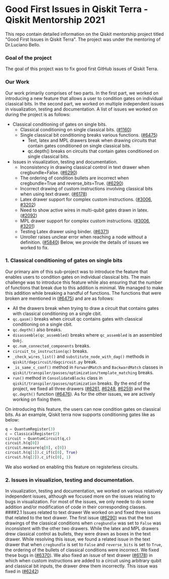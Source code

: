# Good First Issues in Qiskit Terra - Qiskit Mentorship 2021
This repo contain detailed information on the Qiskit mentorship project titled "Good First Issues in Qiskit Terra". The project was under the mentoring of Dr.Luciano Bello.

### Goal of the project
The goal of this project was to fix good first GitHub issues of Qiskit Terra.

### Our Work
Our work primarily comprises of two parts. In the first part, we worked on introducing a new feature that allows a user to condition gates on individual classical bits. In the second part, we worked on multiple independent issues in visualization, testing and documentation. A list of issues we worked on during the project is as follows:

- Classical conditioning of gates on single bits.
    - Classical conditioning on single classical bits. ([#1160](https://github.com/Qiskit/qiskit-terra/issues/1160))
    - Single classical bit conditioning breaks various functions. ([#6475](https://github.com/Qiskit/qiskit-terra/issues/6475))
        - Text, latex and MPL drawers break when drawing circuits that contain gates conditioned on single classical bits.
        - qc.depth() breaks on circuits that contain gates conditioned on single classical bits.
- Issues in visualization, testing and documentation.
    - Inconsistency in drawing classical control in text drawer when cregbundle=False. ([#6290](https://github.com/Qiskit/qiskit-terra/issues/6290))
    - The ordering of condition bullets are incorrect when cregbundle=True and reverse_bits=True. ([#6290](https://github.com/Qiskit/qiskit-terra/issues/6290))
    - Incorrect drawing of custom instructions involving classical bits when using text drawer. ([#6178](https://github.com/Qiskit/qiskit-terra/issues/6178))
    - Latex drawer support for complex custom instructions. ([#3006](https://github.com/Qiskit/qiskit-terra/issues/3006), [#3202](https://github.com/Qiskit/qiskit-terra/issues/3202))
    - Need to show active wires in multi-qubit gates drawn in latex. ([#2092](https://github.com/Qiskit/qiskit-terra/issues/2092))
    - MPL drawer support for complex custom instructions. ([#3006](https://github.com/Qiskit/qiskit-terra/issues/3006), [#3201](https://github.com/Qiskit/qiskit-terra/issues/3201))
    - Testing Latex drawer using binder. ([#6371](https://github.com/Qiskit/qiskit-terra/issues/6371))
    - Unroller raises unclear error when reaching a node without a definition. ([#5840](https://github.com/Qiskit/qiskit-terra/issues/5840))
Below, we provide the details of issues we worked to fix.

### 1. Classical conditioning of gates on single bits
Our primary aim of this sub-project was to introduce the feature that enables users to condition gates on individual classical bits. The main challenge was to introduce this feature while also ensuring that the number of functions that break due to this addition is minimal. We managed to make this addition while breaking a handful of functions. The functions that were broken are mentioned in ([#6475](https://github.com/Qiskit/qiskit-terra/issues/6475)) and are as follows:
- All the drawers break when trying to draw a circuit that contains gates with classical conditioning on a single cbit.
- ```qc.qasm()``` breaks when circuit qc contains gates with classical conditioning on a single cbit.
- ```qc.depth()``` also breaks.
- ```disassemble(qc_assembled)``` breaks where ```qc_assembled``` is an assembled ```Qobj```.
- ```qc.num_connected_components``` breaks.
- ```circuit_to_instruction(qc)``` breaks.
- ```_check_wires_list()``` and ```substitute_node_with_dag()``` methods in ```qiskit/dagcircuit/dagcircuit.py``` break.
- ```_is_same_c_conf()``` method in ```ForwardMatch``` and ```BackwardMatch``` classes in ```qiskit/transpiler/passes/optimization/template_matching``` breaks.
- ```run()``` method in ```ConsolidateBlocks``` class in ```qiskit/transpiler/passes/optimization``` breaks.
By the end of the project, we fixed all three drawers ([#6261](https://github.com/Qiskit/qiskit-terra/pull/6261), [#6248](https://github.com/Qiskit/qiskit-terra/pull/6248), [#6259](https://github.com/Qiskit/qiskit-terra/pull/6259)) and the ```qc.depth()``` function ([#6476](https://github.com/Qiskit/qiskit-terra/pull/6476)). As for the other issues, we are actively working on fixing them.

On introducing this feature, the users can now condition gates on classical bits. As an example, Qiskit terra now supports conditioning gates like as below:
```python
q = QuantumRegister(3)
c = ClassicalRegister(2)
circuit = QuantumCircuit(q,c)
circuit.h(q[0])
circuit.measure(q[0], c[0])
circuit.h(q[1]).c_if(c[0], True)
circuit.h(q[2]).c_if(c[0], 1)
```

We also worked on enabling this feature on registerless circuits.

### 2. Issues in visualizion, testing and documentation.
In visualization, testing and documentation, we worked on various relatively independent issues, although we focused more on the issues relating to bugs in visualization. For most of the issues, we only neede to do some addition and/or modification of code in their corresponding classes.
####2.1 Issues related to text drawer
We worked on and fixed three issues that related to the text drawer. The first issue ([#6290](https://github.com/Qiskit/qiskit-terra/pull/6290)) was that the text drawings of the classical conditions when ```cregbundle``` was set to ```False``` was inconsistent with the other two drawers. While the latex and MPL drawers drew classical control as bullets, they were drawn as boxes in the text drawer. While resolving this issue, we found a related issue in the text drawer that when ```cregbundle``` is set to ```False``` and ```reverse_bits``` is set to ```True```, the ordering of the bullets of classical conditions were incorrect. We fixed these bugs in ([#6370](https://github.com/Qiskit/qiskit-terra/issues/6370)).
We also fixed an issue of text drawer ([#6178](https://github.com/Qiskit/qiskit-terra/pull/6178)) in which when custom instructions are added to a circuit using arbitrary qubit and classical bit inputs, the drawer drew them incorrectly. This issue was fixed in ([#6242](https://github.com/Qiskit/qiskit-terra/pull/6242))

